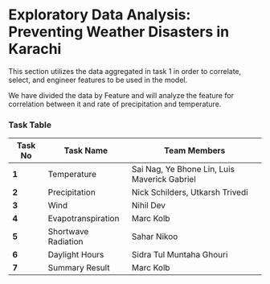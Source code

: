 # Exploratory Data Analysis: Preventing Weather Disasters in Karachi

This section utilizes the data aggregated in task 1 in order to correlate, select, and engineer features to be used in the model.

We have divided the data by Feature and will analyze the feature for correlation between it and rate of precipitation and temperature.

### Task Table

| **Task No**| **Task Name** | **Team Members** |
|-|-|-|
|**1**| Temperature| Sai Nag, Ye Bhone Lin, Luis Maverick Gabriel|
|**2**| Precipitation| Nick Schilders, Utkarsh Trivedi|
|**3**| Wind| Nihil Dev|
|**4**| Evapotranspiration| Marc Kolb|         |
|**5**| Shortwave Radiation| Sahar Nikoo|
|**6**| Daylight Hours| Sidra Tul Muntaha Ghouri|
|**7**| Summary Result| Marc Kolb|